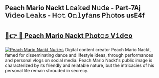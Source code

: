 ## Peach Mario Nackt L𝚎a𝚔ed N𝚞𝚍e - Part-7Aj Vi𝚍𝚎o L𝚎a𝚔s - H𝚘𝚝 O𝚗𝚕yf𝚊ns P𝚑𝚘tos usE4f

# <h2><a href="http://kf2xwz.oniu.top/?m=Peach+Mario+Nackt">🔗👉 🔴 Peach Mario Nackt P𝚑ot𝚘𝚜 V𝚒d𝚎o</a></h2>

[![Peach Mario Nackt Nu𝚍e𝚜](https://i.imgur.com/0qMVB7G.gif)](http://kf2xwz.oniu.top/?m=Peach+Mario+Nackt)
Digital content creator Peach Mario Nackt, famed for disseminating dance and lifestyle ideas, through performances and personal vlogs on social media. Peach Mario Nackt's public image is characterized by its friendly and relatable nature, but the intricacies of his personal life remain shrouded in secrecy.  
